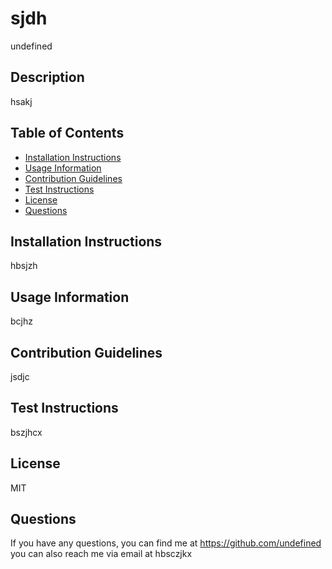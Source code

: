 # sjdh

  undefined

  ## Description
  hsakj

  ## Table of Contents
  * [Installation Instructions](#installation)
  * [Usage Information](#info)
  * [Contribution Guidelines](#guidelines)
  * [Test Instructions](#test)
  * [License](#license)
  * [Questions](#questions)
  
  ## Installation Instructions
  hbsjzh

  ## Usage Information
  bcjhz

  ## Contribution Guidelines
  jsdjc

  ## Test Instructions
  bszjhcx

  ## License
  MIT

  ## Questions
  If you have any questions, 
  you can find me at https://github.com/undefined
  you can also reach me via email at hbsczjkx

